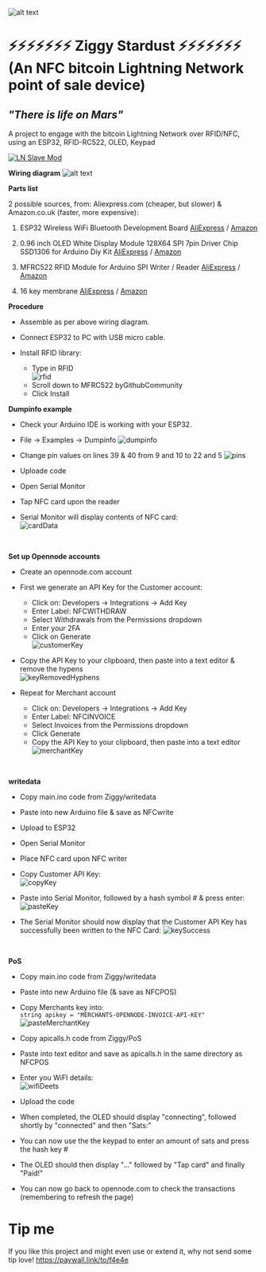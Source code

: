 ![alt text](https://i.imgur.com/telFnTB.png)

# ⚡⚡⚡⚡⚡⚡⚡ Ziggy Stardust ⚡⚡⚡⚡⚡⚡⚡ </br> (An NFC bitcoin Lightning Network point of sale device) 

## *"There is life on Mars"*

A project to engage with the bitcoin Lightning Network over RFID/NFC, using an ESP32, RFID-RC522, OLED, Keypad

[![LN Slave Mod](https://i.imgur.com/aSmrQgv.png)](https://www.youtube.com/watch?v=5A0KK0k33cI)

**Wiring diagram**
![alt text](https://i.imgur.com/CtX7M1d.png)


**Parts list**

2 possible sources, from: Aliexpress.com (cheaper, but slower) & Amazon.co.uk (faster, more expensive):

1.	ESP32 Wireless WiFi Bluetooth Development Board
[AliExpress](https://www.aliexpress.com/wholesale?catId=0&SearchText=ESP32+Wireless+WiFi+Bluetooth+Development+Board) / 
[Amazon](https://www.amazon.co.uk/s?k=ESP32+Wireless+WiFi+Bluetooth+Development+Board)


2.	0.96 inch OLED White Display Module 128X64 SPI 7pin Driver Chip SSD1306 for Arduino Diy Kit
[AliExpress](https://www.aliexpress.com/wholesale?catId=0&SearchText=0.96+inch+OLED+White+Display+Module+128X64) / 
[Amazon](https://www.amazon.co.uk/s?k=0.96+Inch+7+Pin+128+x+64+SPI+OLED)


3.	MFRC522 RFID Module for Arduino SPI Writer / Reader
[AliExpress](https://www.aliexpress.com/wholesale?catId=0&SearchText=MFRC-522+RFID+Module+for+Arduino+SPI) / 
[Amazon](https://www.amazon.co.uk/s?k=MFRC522+RFID+Module+for+Arduino+SPI+Writer+%2F+Reader)


4.	16 key membrane
[AliExpress](https://www.aliexpress.com/wholesale?catId=0&SearchText=16+key+membrane) / 
[Amazon](https://www.amazon.co.uk/s?k=16+key+membrane)

**Procedure**

* Assemble as per above wiring diagram.

* Connect ESP32 to PC with USB micro cable.

* Install RFID library:
	* Type in RFID<br>
![rfid](https://raw.githubusercontent.com/derrickr/arcbtc/master/images/rfid.png)
	* Scroll down to MFRC522 byGithubCommunity
	* Click Install

**Dumpinfo example**

* Check your Arduino IDE is working with your ESP32.

* File -> Examples -> Dumpinfo
![dumpinfo](https://raw.githubusercontent.com/derrickr/arcbtc/master/images/dumpinfo.png)

* Change pin values on lines 39 & 40 from 9 and 10 to 22 and 5
![pins](https://raw.githubusercontent.com/derrickr/arcbtc/master/images/pins.png)

* Uploade code

* Open Serial Monitor

* Tap NFC card upon the reader

* Serial Monitor will display contents of NFC card:<br>
![cardData](https://raw.githubusercontent.com/derrickr/arcbtc/master/images/cardData.png)
<br>

**Set up Opennode accounts**

* Create an opennode.com account

* First we generate an API Key for the Customer account:
	* Click on:	Developers -> Integrations -> Add Key
	* Enter Label:	NFCWITHDRAW
	* Select Withdrawals from the Permissions dropdown
	* Enter your 2FA
	* Click on Generate<br>
![customerKey](https://raw.githubusercontent.com/derrickr/arcbtc/master/images/customerKey.png)

* Copy the API Key to your clipboard, then paste into a text editor & remove the hypens<br>
![keyRemovedHyphens](https://raw.githubusercontent.com/derrickr/arcbtc/master/images/keyRemovedHyphens.png)


* Repeat for Merchant account
	* Click on:	Developers -> Integrations -> Add Key
	* Enter Label:	NFCINVOICE
	* Select Invoices from the Permissions dropdown
	* Click Generate
	* Copy the API Key to your clipboard, then paste into a text editor<br>
![merchantKey](https://raw.githubusercontent.com/derrickr/arcbtc/master/images/merchantKey.png)
<br>

**writedata**

* Copy main.ino code from Ziggy/writedata

* Paste into new Arduino file & save as NFCwrite

* Upload to ESP32

* Open Serial Monitor

* Place NFC card upon NFC writer

* Copy Customer API Key:<br>
![copyKey](https://raw.githubusercontent.com/derrickr/arcbtc/master/images/copyKey.png)

* Paste into Serial Monitor, followed by a hash symbol # & press enter:
![pasteKey](https://raw.githubusercontent.com/derrickr/arcbtc/master/images/pasteKey.png)


* The Serial Monitor should now display that the Customer API Key has successfully been written to the NFC Card:
![keySuccess](https://raw.githubusercontent.com/derrickr/arcbtc/master/images/keySuccess.png)
<br>

**PoS**

* Copy main.ino code from Ziggy/writedata

* Paste into new Arduino file (& save as NFCPOS)

* Copy Merchants key into:<br>
`string apikey = "MERCHANTS-OPENNODE-INVOICE-API-KEY"`
![pasteMerchantKey](https://raw.githubusercontent.com/derrickr/arcbtc/master/images/pasteMerchantKey.png)

* Copy apicalls.h code from Ziggy/PoS

* Paste into text editor and save as apicalls.h in the same directory as NFCPOS

* Enter you WiFI details:<br>
![wifiDeets](https://raw.githubusercontent.com/derrickr/arcbtc/master/images/wifiDeets.png)

* Upload the code

* When completed, the OLED should display "connecting", followed shortly by "connected" and then "Sats:"

* You can now use the the keypad to enter an amount of sats and press the hash key #

* The OLED should then display "..." followed by "Tap card" and finally "Paid!"

* You can now go back to opennode.com to check the transactions (remembering to refresh the page)


# Tip me
If you like this project and might even use or extend it, why not send some tip love!
https://paywall.link/to/f4e4e

